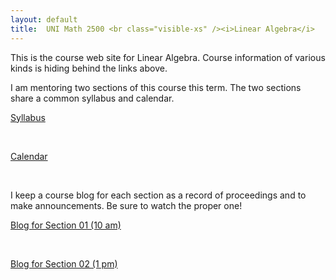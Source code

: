 ```yaml
---
layout: default
title:  UNI Math 2500 <br class="visible-xs" /><i>Linear Algebra</i>
---
```


This is the course web site for Linear Algebra. Course information of various kinds
is hiding behind the links above.

I am mentoring two sections of this course this term. The two sections share a
common syllabus and calendar.

<div class="row">
  <div class="col-xs-12 col-sm-6 text-center">
    <a class="btn btn-default btn-lg" href="{{site.baseurl}}/syllabus/">
      Syllabus
    </a>
  </div>
  <div class="col-xs-12 visible-xs">
    <p><br /></p>
  </div>
  <div class="col-xs-12 col-sm-6 text-center">
    <a class="btn btn-default btn-lg" href="{{site.baseurl}}/calendar/">
      Calendar
    </a>
  </div>
</div>

<p><br /></p>
<p>
I keep a course blog for each section as a record of proceedings and to make
announcements. Be sure to watch the proper one!
</p>

<div class="row">
  <div class="col-xs-12 col-sm-6 text-center">  
    <a class="btn btn-primary btn-lg" href="{{site.baseurl}}/section01/">Blog for Section 01 (10 am)</a>
  </div>
  <div class="col-xs-12 visible-xs">
  <p><br /></p>
  </div>
  <div class="col-xs-12 col-sm-6 text-center">
    <a class="btn btn-primary btn-lg" href="{{site.baseurl}}/section02/">Blog for Section 02 (1 pm)</a>
  </div>
</div>

<p><br />
</p>
